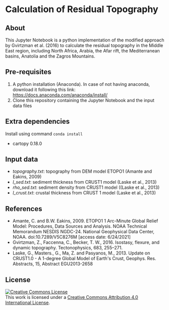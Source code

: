 # Calculation of Residual Topography
## About
This Jupyter Notebook is a python implementation of the modified approach by Gvirtzman et al. (2016) to calculate the residual topography in the Middle East region, including North Africa, Arabia, the Afar rift, the Mediterranean basins, Anatolia and the Zagros Mountains.

## Pre-requisites
1. A python installation (Anaconda). In case of not having anaconda, download it following this link:
https://docs.anaconda.com/anaconda/install/
2. Clone this repository containing the Jupyter Notebook and the input data files


## Extra dependencies
Install using command `conda install`
- cartopy 0.18.0

## Input data
- *topography.txt*: topography from DEM model ETOPO1 (Amante and Eakins, 2009)
- *l_sed.txt*: sediment thickness from CRUST1 model (Laske et al., 2013)
- *rho_sed.txt*: sediment density from CRUST1 model ((Laske et al., 2013)
- *l_crust.txt*: crustal thickness from CRUST 1 model (Laske et al., 2013)

## References
- Amante, C. and B.W. Eakins, 2009. ETOPO1 1 Arc-Minute Global Relief Model: Procedures, Data Sources and Analysis. NOAA Technical Memorandum NESDIS NGDC-24. National Geophysical Data Center, NOAA. doi:10.7289/V5C8276M [access date: 6/24/2021]
- Gvirtzman, Z., Faccenna, C., Becker, T. W., 2016. Isostasy, flexure, and dynamic topography. Tectonophysics, 683, 255–271.
- Laske, G., Masters., G., Ma, Z. and Pasyanos, M., 2013. Update on CRUST1.0 - A 1-degree Global Model of Earth's Crust, Geophys. Res. Abstracts, 15, Abstract EGU2013-2658

## License


<a rel="license" href="http://creativecommons.org/licenses/by/4.0/"><img alt="Creative Commons License" style="border-width:0" src="https://i.creativecommons.org/l/by/4.0/88x31.png" /></a><br />This work is licensed under a <a rel="license" href="http://creativecommons.org/licenses/by/4.0/">Creative Commons Attribution 4.0 International License</a>.
